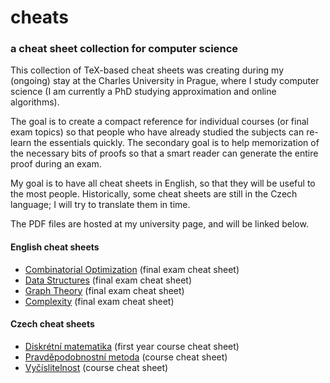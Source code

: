 # cheats
### a cheat sheet collection for computer science

This collection of TeX-based cheat sheets was creating during my (ongoing) stay
at the Charles University in Prague, where I study computer science (I am
currently a PhD studying approximation and online algorithms).

The goal is to create a compact reference for individual courses (or final exam
topics) so that people who have already studied the subjects can re-learn the
essentials quickly. The secondary goal is to help memorization of the necessary
bits of proofs so that a smart reader can generate the entire proof during an
exam.

My goal is to have all cheat sheets in English, so that they will be useful
to the most people. Historically, some cheat sheets are still in the Czech
language; I will try to translate them in time.

The PDF files are hosted at my university page, and will be linked below.

#### English cheat sheets

- [Combinatorial Optimization](http://iuuk.mff.cuni.cz/~bohm/cheats/combopt.pdf) (final exam cheat sheet)
- [Data Structures](http://iuuk.mff.cuni.cz/~bohm/cheats/datastruct.pdf) (final exam cheat sheet)
- [Graph Theory](http://iuuk.mff.cuni.cz/~bohm/cheats/combopt.pdf) (final exam cheat sheet)
- [Complexity](http://iuuk.mff.cuni.cz/~bohm/cheats/complexity.pdf) (final exam cheat sheet)



#### Czech cheat sheets

- [Diskrétní matematika](http://iuuk.mff.cuni.cz/~bohm/cheats/discrete.pdf) (first year course cheat sheet)
- [Pravděpodobnostní metoda](http://iuuk.mff.cuni.cz/~bohm/cheats/pm.pdf) (course cheat sheet)
- [Vyčíslitelnost](http://iuuk.mff.cuni.cz/~bohm/cheats/vyc1.pdf) (course cheat sheet)


